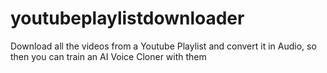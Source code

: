 # youtubeplaylistdownloader
Download all the videos from a Youtube Playlist and convert it in Audio, so then you can train an AI Voice Cloner with them
